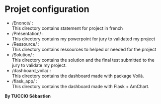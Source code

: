 # Projet configuration
<ul>
<li>/Enoncé/ :<br>
	This directory contains statement for project in french</li>
<li>/Présentation/ :<br>
	This directory contains my powerpoint for jury to validated my project</li>
<li>/Ressource/ :<br>
	This directory contains ressources to helped or needed for the project</li>
<li>/Solution/ :<br>
	This directory contains the solution and the final test submitted to the jury to validate my project.</li>
<li>/dashboard_voila/ :<br>
	This directory contains the dashboard made with package Voilà.</li>
<li>/flask_app/ :<br>
	This directory contains the dashboard made with Flask + AmChart.</li>
</ul>	

**By TUCCIO Sébastien**